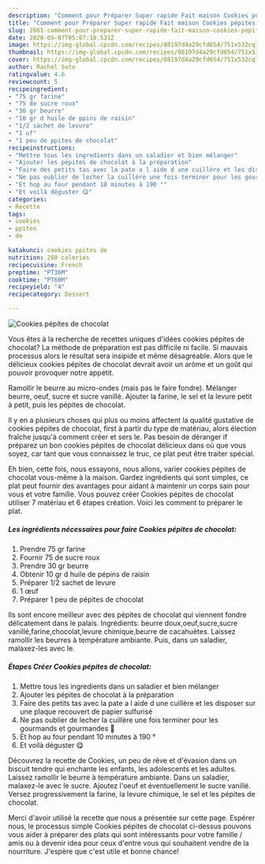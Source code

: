 ```yaml
---
description: "Comment pour Préparer Super rapide Fait maison Cookies pépites de chocolat"
title: "Comment pour Préparer Super rapide Fait maison Cookies pépites de chocolat"
slug: 2661-comment-pour-preparer-super-rapide-fait-maison-cookies-pepites-de-chocolat
date: 2020-05-07T05:07:18.531Z
image: https://img-global.cpcdn.com/recipes/08197d4a29cfd654/751x532cq70/cookies-pepites-de-chocolat-photo-principale-de-la-recette.jpg
thumbnail: https://img-global.cpcdn.com/recipes/08197d4a29cfd654/751x532cq70/cookies-pepites-de-chocolat-photo-principale-de-la-recette.jpg
cover: https://img-global.cpcdn.com/recipes/08197d4a29cfd654/751x532cq70/cookies-pepites-de-chocolat-photo-principale-de-la-recette.jpg
author: Rachel Soto
ratingvalue: 4.6
reviewcount: 5
recipeingredient:
- "75 gr farine"
- "75 de sucre roux"
- "30 gr beurre"
- "10 gr d huile de ppins de raisin"
- "1/2 sachet de levure"
- "1 uf"
- "1 peu de ppites de chocolat"
recipeinstructions:
- "Mettre tous les ingredients dans un saladier et bien mélanger"
- "Ajouter les pépites de chocolat à la préparation"
- "Faire des petits tas avec la pate a l aide d une cuillère et les disposer sur une plaque recouvert de papier sulfurisé"
- "Ne pas oublier de lecher la cuillère une fois terminer pour les gourmands et gourmandes 🤭"
- "Et hop au four pendant 10 minutes à 190 °"
- "Et voilà déguster 😋"
categories:
- Recette
tags:
- cookies
- ppites
- de

katakunci: cookies ppites de 
nutrition: 260 calories
recipecuisine: French
preptime: "PT36M"
cooktime: "PT60M"
recipeyield: "4"
recipecategory: Dessert

---
```



![Cookies pépites de chocolat](https://img-global.cpcdn.com/recipes/08197d4a29cfd654/751x532cq70/cookies-pepites-de-chocolat-photo-principale-de-la-recette.jpg)

Vous êtes à la recherche de recettes uniques d'idées cookies pépites de chocolat? La méthode de préparation est pas difficile ni facile. Si mauvais processus alors le résultat sera insipide et même désagréable. Alors que le délicieux cookies pépites de chocolat devrait avoir un arôme et un goût qui pouvoir provoquer notre appétit.

Ramollir le beurre au micro-ondes (mais pas le faire fondre). Mélanger beurre, oeuf, sucre et sucre vanillé. Ajouter la farine, le sel et la levure petit à petit, puis les pépites de chocolat.

Il y en a plusieurs choses qui plus ou moins affectent la qualité gustative de cookies pépites de chocolat, first à partir du type de matériau, alors élection fraîche jusqu'à comment créer et sers le. Pas besoin de déranger if préparez un bon cookies pépites de chocolat délicieux dans où que vous soyez, car tant que vous connaissez le truc, ce plat peut être traiter spécial.


Eh bien, cette fois, nous essayons, nous allons, varier cookies pépites de chocolat vous-même à la maison. Gardez ingrédients qui sont simples, ce plat peut fournir des avantages pour aidant à maintenir un corps sain pour vous et votre famille. Vous pouvez créer Cookies pépites de chocolat utiliser 7 matériau et 6 étapes création. Voici les comment to préparer le plat.

<!--inarticleads1-->

##### Les ingrédients nécessaires pour faire Cookies pépites de chocolat:

1. Prendre 75 gr farine
1. Fournir 75 de sucre roux
1. Prendre 30 gr beurre
1. Obtenir 10 gr d huile de pépins de raisin
1. Préparer 1/2 sachet de levure
1.  1 œuf
1. Préparer 1 peu de pépites de chocolat


Ils sont encore meilleur avec des pépites de chocolat qui viennent fondre délicatement dans le palais. Ingrédients: beurre doux,oeuf,sucre,sucre vanillé,farine,chocolat,levure chimique,beurre de cacahuètes. Laissez ramollir les beurres à température ambiante. Puis, dans un saladier, malaxez-les avec le. 

<!--inarticleads2-->

##### Étapes Créer Cookies pépites de chocolat:

1. Mettre tous les ingredients dans un saladier et bien mélanger
1. Ajouter les pépites de chocolat à la préparation
1. Faire des petits tas avec la pate a l aide d une cuillère et les disposer sur une plaque recouvert de papier sulfurisé
1. Ne pas oublier de lecher la cuillère une fois terminer pour les gourmands et gourmandes 🤭
1. Et hop au four pendant 10 minutes à 190 °
1. Et voilà déguster 😋


Découvrez la recette de Cookies, un peu de rêve et d&#39;évasion dans un biscuit tendre qui enchante les enfants, les adolescents et les adultes. Laissez ramollir le beurre à température ambiante. Dans un saladier, malaxez-le avec le sucre. Ajoutez l&#39;oeuf et éventuellement le sucre vanillé. Versez progressivement la farine, la levure chimique, le sel et les pépites de chocolat. 


Merci d'avoir utilisé la recette que nous a présentée sur cette page. Espérer nous, le processus simple Cookies pépites de chocolat ci-dessus pouvons vous aider à préparer des plats qui sont intéressants pour votre famille / amis ou à devenir idea pour ceux d'entre vous qui souhaitent vendre de la nourriture. J'espère que c'est utile et bonne chance!
